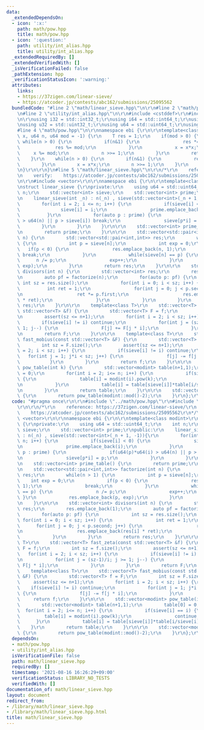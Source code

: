 ```yaml
---
data:
  _extendedDependsOn:
  - icon: ':x:'
    path: math/pow.hpp
    title: math/pow.hpp
  - icon: ':question:'
    path: utility/int_alias.hpp
    title: utility/int_alias.hpp
  _extendedRequiredBy: []
  _extendedVerifiedWith: []
  _isVerificationFailed: false
  _pathExtension: hpp
  _verificationStatusIcon: ':warning:'
  attributes:
    links:
    - https://37zigen.com/linear-sieve/
    - https://atcoder.jp/contests/abc162/submissions/25095562
  bundledCode: "#line 2 \"math/linear_sieve.hpp\"\n\r\n#line 2 \"math/pow.hpp\"\n\r\
    \n#line 2 \"utility/int_alias.hpp\"\n\r\n#include <cstddef>\r\n#include <cstdint>\r\
    \n\r\nusing i32 = std::int32_t;\r\nusing i64 = std::int64_t;\r\nusing u16 = std::uint16_t;\r\
    \nusing u32 = std::uint32_t;\r\nusing u64 = std::uint64_t;\r\nusing usize = std::size_t;\n\
    #line 4 \"math/pow.hpp\"\n\r\nnamespace ebi {\r\n\r\ntemplate<class T>\r\nT pow(T\
    \ x, u64 n, u64 mod = -1) {\r\n    T res = 1;\r\n    if(mod > 0) {\r\n       \
    \ while(n > 0) {\r\n            if(n&1) {\r\n                res *= x;\r\n   \
    \             res %= mod;\r\n            }\r\n            x = x*x;\r\n       \
    \     x %= mod;\r\n            n >>= 1;\r\n        }\r\n        return res;\r\n\
    \    }\r\n    while(n > 0) {\r\n        if(n&1) {\r\n            res *= x;\r\n\
    \        }\r\n        x = x*x;\r\n        n >>= 1;\r\n    }\r\n    return res;\r\
    \n}\r\n\r\n}\n#line 5 \"math/linear_sieve.hpp\"\n\r\n/*\r\n    reference: https://37zigen.com/linear-sieve/\r\
    \n    verify:    https://atcoder.jp/contests/abc162/submissions/25095562\r\n*/\r\
    \n\r\n#include <vector>\r\n\r\nnamespace ebi {\r\n\r\ntemplate<class modint>\r\
    \nstruct linear_sieve {\r\nprivate:\r\n    using u64 = std::uint64_t;\r\n    int\
    \ n;\r\n    std::vector<int> sieve;\r\n    std::vector<int> prime;\r\npublic:\r\
    \n    linear_sieve(int _n) : n(_n) , sieve(std::vector<int>(_n + 1, -1)){\r\n\
    \        for(int i = 2; i <= n; i++) {\r\n            if(sieve[i] < 0) {\r\n \
    \               sieve[i] = i;\r\n                prime.emplace_back(i);\r\n  \
    \          }\r\n            for(auto p : prime) {\r\n                if(u64(p)*u64(i)\
    \ > u64(n) || p > sieve[i]) break;\r\n                sieve[p*i] = p;\r\n    \
    \        }\r\n        }\r\n    }\r\n\r\n    std::vector<int> prime_table() {\r\
    \n        return prime;\r\n    }\r\n\r\n    std::vector<std::pair<int,int>> factorize(int\
    \ n) {\r\n        std::vector<std::pair<int,int>> res;\r\n        while(n > 1)\
    \ {\r\n            int p = sieve[n];\r\n            int exp = 0;\r\n         \
    \   if(p < 0) {\r\n                res.emplace_back(n, 1);\r\n               \
    \ break;\r\n            }\r\n            while(sieve[n] == p) {\r\n          \
    \      n /= p;\r\n                exp++;\r\n            }\r\n            res.emplace_back(p,\
    \ exp);\r\n        }\r\n        return res;\r\n    }\r\n\r\n    std::vector<int>\
    \ divisors(int n) {\r\n        std::vector<int> res;\r\n        res.emplace_back(1);\r\
    \n        auto pf = factorize(n);\r\n        for(auto p: pf) {\r\n           \
    \ int sz = res.size();\r\n            for(int i = 0; i < sz; i++) {\r\n      \
    \          int ret = 1;\r\n                for(int j = 0; j < p.second; j++) {\r\
    \n                    ret *= p.first;\r\n                    res.emplace_back(res[i]\
    \ * ret);\r\n                }\r\n            }\r\n        }\r\n        return\
    \ res;\r\n    }\r\n\r\n    template<class T>\r\n    std::vector<T> fast_zeta(const\
    \ std::vector<T> &f) {\r\n        std::vector<T> F = f;\r\n        int sz = f.size();\r\
    \n        assert(sz <= n+1);\r\n        for(int i = 2; i < sz; i++) {\r\n    \
    \        if(sieve[i] != i) continue;\r\n            for(int j = (sz-1)/i; j >=\
    \ 1; j--) {\r\n                F[j] += F[j * i];\r\n            }\r\n        }\r\
    \n        return F;\r\n    }\r\n\r\n    template<class T>\r\n    std::vector<T>\
    \ fast_mobius(const std::vector<T> &F) {\r\n        std::vector<T> f = F;\r\n\
    \        int sz = F.size();\r\n        assert(sz <= n+1);\r\n        for(int i\
    \ = 2; i < sz; i++) {\r\n            if(sieve[i] != i) continue;\r\n         \
    \   for(int j = 1; j*i < sz; j++) {\r\n                f[j] -= f[j * i];\r\n \
    \           }\r\n        }\r\n        return f;\r\n    }\r\n\r\n    std::vector<modint>\
    \ pow_table(int k) {\r\n        std::vector<modint> table(n+1,1);\r\n        table[0]\
    \ = 0;\r\n        for(int i = 2; i<= n; i++) {\r\n            if(sieve[i] == i)\
    \ {\r\n                table[i] = modint(i).pow(k);\r\n                continue;\r\
    \n            }\r\n            table[i] = table[sieve[i]]*table[i/sieve[i]];\r\
    \n        }\r\n        return table;\r\n    }\r\n\r\n    std::vector<modint> inv_table()\
    \ {\r\n        return pow_table(modint::mod()-2);\r\n    }\r\n};\r\n\r\n}\r\n"
  code: "#pragma once\r\n\r\n#include \"../math/pow.hpp\"\r\n#include \"../utility/int_alias.hpp\"\
    \r\n\r\n/*\r\n    reference: https://37zigen.com/linear-sieve/\r\n    verify:\
    \    https://atcoder.jp/contests/abc162/submissions/25095562\r\n*/\r\n\r\n#include\
    \ <vector>\r\n\r\nnamespace ebi {\r\n\r\ntemplate<class modint>\r\nstruct linear_sieve\
    \ {\r\nprivate:\r\n    using u64 = std::uint64_t;\r\n    int n;\r\n    std::vector<int>\
    \ sieve;\r\n    std::vector<int> prime;\r\npublic:\r\n    linear_sieve(int _n)\
    \ : n(_n) , sieve(std::vector<int>(_n + 1, -1)){\r\n        for(int i = 2; i <=\
    \ n; i++) {\r\n            if(sieve[i] < 0) {\r\n                sieve[i] = i;\r\
    \n                prime.emplace_back(i);\r\n            }\r\n            for(auto\
    \ p : prime) {\r\n                if(u64(p)*u64(i) > u64(n) || p > sieve[i]) break;\r\
    \n                sieve[p*i] = p;\r\n            }\r\n        }\r\n    }\r\n\r\
    \n    std::vector<int> prime_table() {\r\n        return prime;\r\n    }\r\n\r\
    \n    std::vector<std::pair<int,int>> factorize(int n) {\r\n        std::vector<std::pair<int,int>>\
    \ res;\r\n        while(n > 1) {\r\n            int p = sieve[n];\r\n        \
    \    int exp = 0;\r\n            if(p < 0) {\r\n                res.emplace_back(n,\
    \ 1);\r\n                break;\r\n            }\r\n            while(sieve[n]\
    \ == p) {\r\n                n /= p;\r\n                exp++;\r\n           \
    \ }\r\n            res.emplace_back(p, exp);\r\n        }\r\n        return res;\r\
    \n    }\r\n\r\n    std::vector<int> divisors(int n) {\r\n        std::vector<int>\
    \ res;\r\n        res.emplace_back(1);\r\n        auto pf = factorize(n);\r\n\
    \        for(auto p: pf) {\r\n            int sz = res.size();\r\n           \
    \ for(int i = 0; i < sz; i++) {\r\n                int ret = 1;\r\n          \
    \      for(int j = 0; j < p.second; j++) {\r\n                    ret *= p.first;\r\
    \n                    res.emplace_back(res[i] * ret);\r\n                }\r\n\
    \            }\r\n        }\r\n        return res;\r\n    }\r\n\r\n    template<class\
    \ T>\r\n    std::vector<T> fast_zeta(const std::vector<T> &f) {\r\n        std::vector<T>\
    \ F = f;\r\n        int sz = f.size();\r\n        assert(sz <= n+1);\r\n     \
    \   for(int i = 2; i < sz; i++) {\r\n            if(sieve[i] != i) continue;\r\
    \n            for(int j = (sz-1)/i; j >= 1; j--) {\r\n                F[j] +=\
    \ F[j * i];\r\n            }\r\n        }\r\n        return F;\r\n    }\r\n\r\n\
    \    template<class T>\r\n    std::vector<T> fast_mobius(const std::vector<T>\
    \ &F) {\r\n        std::vector<T> f = F;\r\n        int sz = F.size();\r\n   \
    \     assert(sz <= n+1);\r\n        for(int i = 2; i < sz; i++) {\r\n        \
    \    if(sieve[i] != i) continue;\r\n            for(int j = 1; j*i < sz; j++)\
    \ {\r\n                f[j] -= f[j * i];\r\n            }\r\n        }\r\n   \
    \     return f;\r\n    }\r\n\r\n    std::vector<modint> pow_table(int k) {\r\n\
    \        std::vector<modint> table(n+1,1);\r\n        table[0] = 0;\r\n      \
    \  for(int i = 2; i<= n; i++) {\r\n            if(sieve[i] == i) {\r\n       \
    \         table[i] = modint(i).pow(k);\r\n                continue;\r\n      \
    \      }\r\n            table[i] = table[sieve[i]]*table[i/sieve[i]];\r\n    \
    \    }\r\n        return table;\r\n    }\r\n\r\n    std::vector<modint> inv_table()\
    \ {\r\n        return pow_table(modint::mod()-2);\r\n    }\r\n};\r\n\r\n}\r\n"
  dependsOn:
  - math/pow.hpp
  - utility/int_alias.hpp
  isVerificationFile: false
  path: math/linear_sieve.hpp
  requiredBy: []
  timestamp: '2021-08-16 16:26:29+09:00'
  verificationStatus: LIBRARY_NO_TESTS
  verifiedWith: []
documentation_of: math/linear_sieve.hpp
layout: document
redirect_from:
- /library/math/linear_sieve.hpp
- /library/math/linear_sieve.hpp.html
title: math/linear_sieve.hpp
---
```

